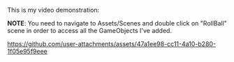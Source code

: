 This is my video demonstration:

**NOTE**: You need to navigate to Assets/Scenes and double click on "RollBall" scene in order to access all the GameObjects I've added.

https://github.com/user-attachments/assets/47a1ee98-cc11-4a10-b280-1f05e95f9eee

